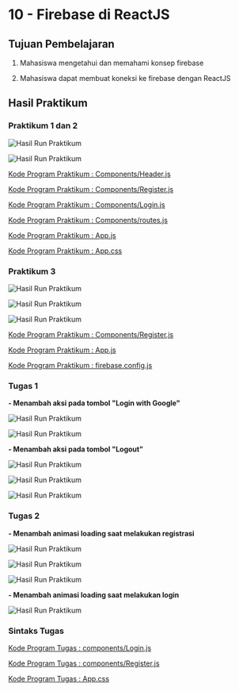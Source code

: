 # 10 - Firebase di ReactJS

## Tujuan Pembelajaran

1. Mahasiswa mengetahui dan memahami konsep firebase

2. Mahasiswa dapat membuat koneksi ke firebase dengan ReactJS

## Hasil Praktikum

### Praktikum 1 dan 2

![Hasil Run Praktikum](img/hasil1.PNG)

![Hasil Run Praktikum](img/hasil2.PNG)

[Kode Program Praktikum : Components/Header.js](../../src/10_Firebase_ReactJS/praktikum1&2/components/Header.js)

[Kode Program Praktikum : Components/Register.js](../../src/10_Firebase_ReactJS/praktikum1&2/components/Register.js)

[Kode Program Praktikum : Components/Login.js](../../src/10_Firebase_ReactJS/praktikum1&2/components/Login.js)

[Kode Program Praktikum : Components/routes.js](../../src/10_Firebase_ReactJS/praktikum1&2/components/routes.js)

[Kode Program Praktikum : App.js](../../src/10_Firebase_ReactJS/praktikum1&2/App.js)

[Kode Program Praktikum : App.css](../../src/10_Firebase_ReactJS/praktikum1&2/App.css)

### Praktikum 3

![Hasil Run Praktikum](img/hasil4.PNG)

![Hasil Run Praktikum](img/hasil5.PNG)

![Hasil Run Praktikum](img/hasil3.PNG)

[Kode Program Praktikum : Components/Register.js](../../src/10_Firebase_ReactJS/praktikum3/components/Register.js)

[Kode Program Praktikum : App.js](../../src/10_Firebase_ReactJS/praktikum3/App.js)

[Kode Program Praktikum : firebase.config.js](../../src/10_Firebase_ReactJS/praktikum3/firebase.config.js)

### Tugas 1

**- Menambah aksi pada tombol "Login with Google"**

![Hasil Run Praktikum](img/tugas1.PNG)

![Hasil Run Praktikum](img/tugas2.PNG)

**- Menambah aksi pada tombol "Logout"**

![Hasil Run Praktikum](img/tugas3.PNG)

![Hasil Run Praktikum](img/tugas4.PNG)

![Hasil Run Praktikum](img/tugas5.PNG)

### Tugas 2

**- Menambah animasi loading saat melakukan registrasi**

![Hasil Run Praktikum](img/tugas7.PNG)

![Hasil Run Praktikum](img/tugas8.PNG)

![Hasil Run Praktikum](img/tugas9.PNG)

**- Menambah animasi loading saat melakukan login**

![Hasil Run Praktikum](img/tugas6.PNG)

### **Sintaks Tugas**

[Kode Program Tugas : components/Login.js](../../src/10_Firebase_ReactJS/tugas/components/Login.js)

[Kode Program Tugas : components/Register.js](../../src/10_Firebase_ReactJS/tugas/components/Register.js)

[Kode Program Tugas : App.css](../../src/10_Firebase_ReactJS/tugas/App.css)
